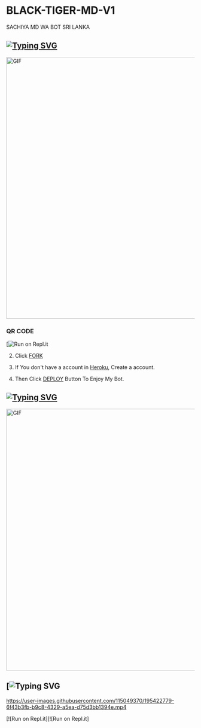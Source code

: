 # BLACK-TIGER-MD-V1
SACHIYA MD WA BOT SRI LANKA 






## [![Typing SVG](https://readme-typing-svg.herokuapp.com?font=Rockstar-ExtraBold&color=F33A6A&lines=WELCOME+TO+BLACK+TIGER+MD+WA+BOT.;CREATED+BY+SACHIYA+TM;BEST+MULTIDEVICE+WA+BOT;THANKS+FOR+VISITING+MY+GIT)](https://git.io/typing-svg)

<img src="https://i.imgur.com/XHhlqtK.jpeg" alt="GIF" width="700"/>

</p>

### QR CODE

[![Run on Repl.it](https://replit.com/@Slsachiya99/BLACK-TIGER-MD-V1-2?v=1)


2. Click [FORK](https://github.com/Slsachiya99/BLACK-TIGER-MD-V6/fork)

3. If You don't have a account in [Heroku](https://signup.heroku.com/), Create a account.

4. Then Click [DEPLOY](https://heroku.com/deploy) Button To Enjoy My Bot.


## [![Typing SVG](https://readme-typing-svg.herokuapp.com?font=Rockstar-ExtraBold&color=F33A6A&lines=WELCOME+TO+BLACK+TIGER+MD+WA+BOT.;CREATED+BY+SACHIYA+TM;BEST+MULTIDEVICE+WA+BOT;THANKS+FOR+VISITING+MY+GIT)](https://git.io/typing-svg)



<img src="https://i.imgur.com/XHhlqtK.jpeg" alt="GIF" width="700"/>


## [![Typing SVG](https://readme-typing-svg.herokuapp.com?font=Rockstar-ExtraBold&color=F33A6A&lines=ආයුබොවන්+TO+BLACK+TIGER+MD+WA+BOT.;CREATED+BY+SACHIYA+TM;BEST+MULTIDEVICE+WA+BOT;THANKS+FOR+VISITING+MY+GIT+ඉතින්+කොහොමද😁+මොකද+කරන්නෙ)


https://user-images.githubusercontent.com/115049370/195422779-6f43b3fb-b9c8-4329-a5ea-d75d3bb1394e.mp4


[![Run on Repl.it][![Run on Repl.it]


